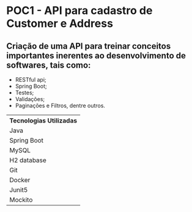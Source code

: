 # **POC1 - API para cadastro de Customer e Address**

## Criação de uma API para treinar conceitos importantes inerentes ao desenvolvimento de softwares, tais como:

- RESTful api;
- Spring Boot;
- Testes;
- Validações;
- Paginações e Filtros, dentre outros.

<table>
<tr>
	<th>Tecnologias Utilizadas</th>
</tr>
<tr>
	<td>Java</td>
</tr>
<tr>
	<td>Spring Boot</td>
</tr>
<tr>
	<td>MySQL</td>
</tr>
<tr>
	<td>H2 database</td>
</tr>
<tr>
	<td>Git</td>
</tr>
<tr>
	<td>Docker</td>
</tr>
<tr>
	<td>Junit5</td>
</tr>
<tr>
	<td>Mockito</td>
</tr>
